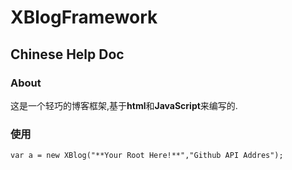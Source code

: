 # XBlogFramework

## Chinese Help Doc


### About

这是一个轻巧的博客框架,基于**html**和**JavaScript**来编写的.

### 使用

`var a = new XBlog("**Your Root Here!**","Github API Addres");`
